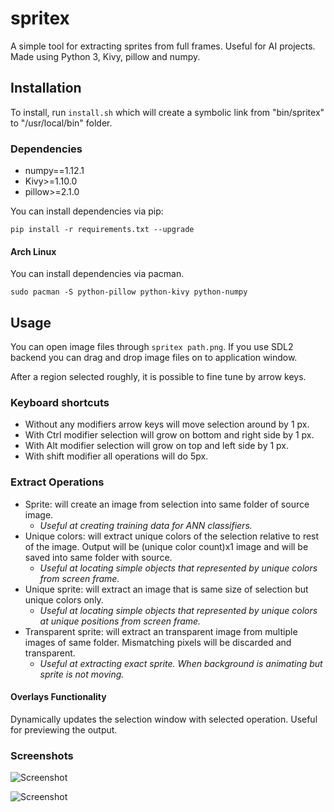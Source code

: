 # spritex
A simple tool for extracting sprites from full frames. Useful for AI projects. Made using Python 3, Kivy, pillow and numpy.


## Installation
To install, run ```install.sh``` which will create a symbolic link from "bin/spritex" to "/usr/local/bin" folder.

### Dependencies
* numpy==1.12.1
* Kivy>=1.10.0
* pillow>=2.1.0

You can install dependencies via pip: 

```pip install -r requirements.txt --upgrade```

#### Arch Linux
You can install dependencies via pacman.

```sudo pacman -S python-pillow python-kivy python-numpy```

## Usage
You can open image files through ```spritex path.png```. If you use SDL2 backend you can drag and drop image files on to application window.

After a region selected roughly, it is possible to fine tune by arrow keys.

### Keyboard shortcuts

* Without any modifiers arrow keys will move selection around by 1 px.
* With Ctrl modifier selection will grow on bottom and right side by 1 px.
* With Alt modifier selection will grow on top and left side by 1 px.
* With shift modifier all operations will do 5px.

### Extract Operations
* Sprite: will create an image from selection into same folder of source image. 
    * *Useful at creating training data for ANN classifiers.*
* Unique colors: will extract unique colors of the selection relative to rest of the image. Output will be (unique color count)x1 image and will be saved into same folder with source. 
    * *Useful at locating simple objects that represented by unique colors from screen frame.* 
* Unique sprite: will extract an image that is same size of selection but unique colors only.
    * *Useful at locating simple objects that represented by unique colors at unique positions from screen frame.*
* Transparent sprite: will extract an transparent image from multiple images of same folder. Mismatching pixels will be discarded and transparent.
    * *Useful at extracting exact sprite. When background is animating but sprite is not moving.*

#### Overlays Functionality

Dynamically updates the selection window with selected operation. Useful for previewing the output.

### Screenshots

![Screenshot](/../screenshots/screenshot00.png?raw=true "Screenshot")

![Screenshot](/../screenshots/screenshot01.png?raw=true "Screenshot")
